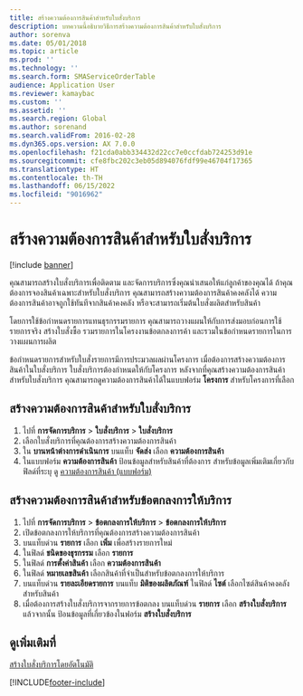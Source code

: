 ```yaml
---
title: สร้างความต้องการสินค้าสำหรับใบสั่งบริการ
description: บทความนี้อธิบายวิธีการสร้างความต้องการสินค้าสำหรับใบสั่งบริการ
author: sorenva
ms.date: 05/01/2018
ms.topic: article
ms.prod: ''
ms.technology: ''
ms.search.form: SMAServiceOrderTable
audience: Application User
ms.reviewer: kamaybac
ms.custom: ''
ms.assetid: ''
ms.search.region: Global
ms.author: sorenand
ms.search.validFrom: 2016-02-28
ms.dyn365.ops.version: AX 7.0.0
ms.openlocfilehash: f21cda0abb334432d22cc7e0ccfdab724253d91e
ms.sourcegitcommit: cfe8fbc202c3eb05d894076fdf99e46704f17365
ms.translationtype: HT
ms.contentlocale: th-TH
ms.lasthandoff: 06/15/2022
ms.locfileid: "9016962"
---
```

# <a name="create-item-requirements-for-service-orders"></a>สร้างความต้องการสินค้าสำหรับใบสั่งบริการ

[!include [banner](../includes/banner.md)]

คุณสามารถสร้างใบสั่งบริการเพื่อติดตาม และจัดการบริการซึ่งคุณนำเสนอให้แก่ลูกค้าของคุณได้ ถ้าคุณต้องการจองสินค้าเฉพาะสำหรับใบสั่งบริการ คุณสามารถสร้างความต้องการสินค้าคงคลังได้ ความต้องการสินค้าอาจถูกใช้ทันทีจากสินค้าคงคลัง หรือจะสามารถเริ่มต้นใบสั่งผลิตสำหรับสินค้า

โดยการใช้ข้อกำหนดรายการแทนธุรกรรมรายการ คุณสามารถวางแผนให้กับการส่งมอบก่อนการใช้รายการจริง สร้างใบสั่งซื้อ รวมรายการในโครงงานข้อตกลงการค้า และรวมในข้อกำหนดรายการในการวางแผนการผลิต

ข้อกำหนดรายการสำหรับใบสั่งรายการมีการประมวลผลผ่านโครงการ  เมื่อต้องการสร้างความต้องการสินค้าในใบสั่งบริการ ใบสั่งบริการต้องกำหนดให้กับโครงการ  หลังจากที่คุณสร้างความต้องการสินค้าสำหรับใบสั่งบริการ คุณสามารถดูความต้องการสินค้าได้ในแบบฟอร์ม **โครงการ** สำหรับโครงการที่เลือก

## <a name="create-an-item-requirement-for-a-service-order"></a>สร้างความต้องการสินค้าสำหรับใบสั่งบริการ

1. ไปที่ **การจัดการบริการ** \> **ใบสั่งบริการ** \> **ใบสั่งบริการ**
1. เลือกใบสั่งบริการที่คุณต้องการสร้างความต้องการสินค้า
1. ใน **บานหน้าต่างการดำเนินการ** บนแท็บ **จัดส่ง** เลือก **ความต้องการสินค้า**
1. ในแบบฟอร์ม **ความต้องการสินค้า** ป้อนข้อมูลสำหรับสินค้าที่ต้องการ สำหรับข้อมูลเพิ่มเติมเกี่ยวกับฟิลด์ที่ระบุ ดู [ความต้องการสินค้า (แบบฟอร์ม)](https://technet.microsoft.com/library/aa552021\(v=ax.60\))

## <a name="create-an-item-requirement-for-a-service-agreement"></a>สร้างความต้องการสินค้าสำหรับข้อตกลงการให้บริการ

1. ไปที่ **การจัดการบริการ** \> **ข้อตกลงการให้บริการ** \> **ข้อตกลงการให้บริการ**
1. เปิดข้อตกลงการให้บริการที่คุณต้องการสร้างความต้องการสินค้า
1. บนแท็บด่วน **รายการ** เลือก **เพิ่ม** เพื่อสร้างรายการใหม่
1. ในฟิลด์ **ชนิดของธุรกรรม** เลือก **รายการ**
1. ในฟิลด์ **การตั้งค่าสินค้า** เลือก **ความต้องการสินค้า**
1. ในฟิลด์ **หมายเลขสินค้า** เลือกสินค้าที่จำเป็นสำหรับข้อตกลงการให้บริการ
1. บนแท็บด่วน **รายละเอียดรายการ** บนแท็บ **มิติของผลิตภัณฑ์** ในฟิลด์ **ไซต์** เลือกไซต์สินค้าคงคลังสำหรับสินค้า
1. เมื่อต้องการสร้างใบสั่งบริการจากรายการข้อตกลง บนแท็บด่วน **รายการ** เลือก **สร้างใบสั่งบริการ** แล้วจากนั้น ป้อนข้อมูลที่เกี่ยวข้องในฟอร์ม **สร้างใบสั่งบริการ**

## <a name="see-also"></a>ดูเพิ่มเติมที่

[สร้างใบสั่งบริการโดยอัตโนมัติ](create-service-orders-automatically.md)

[!INCLUDE[footer-include](../../includes/footer-banner.md)]
